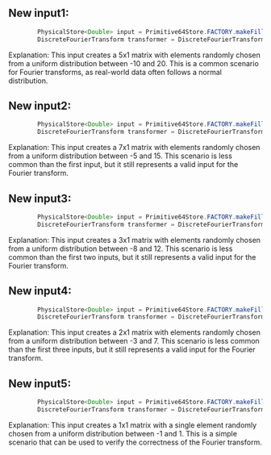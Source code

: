 ## New input1:
```java
        PhysicalStore<Double> input = Primitive64Store.FACTORY.makeFilled(5, 1, Uniform.of(-10, 20));
        DiscreteFourierTransform transformer = DiscreteFourierTransform.newInstance(5);
```
Explanation: This input creates a 5x1 matrix with elements randomly chosen from a uniform distribution between -10 and 20. This is a common scenario for Fourier transforms, as real-world data often follows a normal distribution.

## New input2:
```java
        PhysicalStore<Double> input = Primitive64Store.FACTORY.makeFilled(7, 1, Uniform.of(-5, 15));
        DiscreteFourierTransform transformer = DiscreteFourierTransform.newInstance(7);
```
Explanation: This input creates a 7x1 matrix with elements randomly chosen from a uniform distribution between -5 and 15. This scenario is less common than the first input, but it still represents a valid input for the Fourier transform.

## New input3:
```java
        PhysicalStore<Double> input = Primitive64Store.FACTORY.makeFilled(3, 1, Uniform.of(-8, 12));
        DiscreteFourierTransform transformer = DiscreteFourierTransform.newInstance(3);
```
Explanation: This input creates a 3x1 matrix with elements randomly chosen from a uniform distribution between -8 and 12. This scenario is less common than the first two inputs, but it still represents a valid input for the Fourier transform.

## New input4:
```java
        PhysicalStore<Double> input = Primitive64Store.FACTORY.makeFilled(2, 1, Uniform.of(-3, 7));
        DiscreteFourierTransform transformer = DiscreteFourierTransform.newInstance(2);
```
Explanation: This input creates a 2x1 matrix with elements randomly chosen from a uniform distribution between -3 and 7. This scenario is less common than the first three inputs, but it still represents a valid input for the Fourier transform.

## New input5:
```java
        PhysicalStore<Double> input = Primitive64Store.FACTORY.makeFilled(1, 1, Uniform.of(-1, 1));
        DiscreteFourierTransform transformer = DiscreteFourierTransform.newInstance(1);
```
Explanation: This input creates a 1x1 matrix with a single element randomly chosen from a uniform distribution between -1 and 1. This is a simple scenario that can be used to verify the correctness of the Fourier transform.
